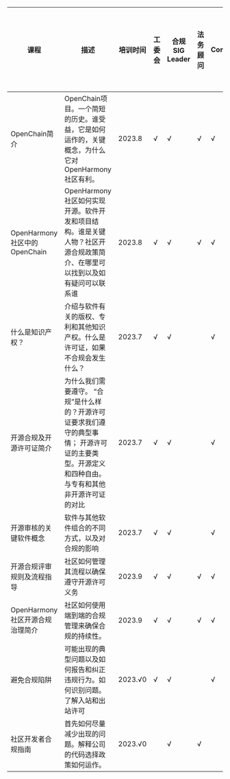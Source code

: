 | 课程                       | 描述                                                                          | 培训时间    | 工委会 | 合规SIG Leader | 法务顾问 | Committer | PMC | 架构SIG | Release SIG | 基础设施SIG  | 资料SIG Leader | QA SIG Leader | 合规SIG-合规流程规范文档组组长 | 合规SIG-合规知识体系及布道推广组 | 合规SIG-工程工具组 | 合规SIG-合规评审及治理组 |
|--------------------------|-----------------------------------------------------------------------------|---------|-----|--------------|------|-----------|-----|-------|-------------|----------|--------------|---------------|-------------------|--------------------|-------------|----------------|
| OpenChain简介              | OpenChain项目。一个简短的历史。谁受益，它是如何运作的，关键概念，为什么它对OpenHarmony社区有利。                  | 2023.8  | √   | √            | √    | √         | √   | √     | √           |          |              |               | √                 | √                  | √           | √              |
| OpenHarmony社区中的OpenChain | OpenHarmony社区如何实现开源。软件开发和项目结构。谁是关键人物？社区开源合规政策简介、在哪里可以找到以及如有疑问可以联系谁          | 2023.8  | √   | √            | √    | √         | √   | √     | √           | √        | √            | √             | √                 | √                  | √           | √              |
| 什么是知识产权？                 | 介绍与软件有关的版权、专利和其他知识产权。什么是许可证，如果不合规会发生什么？                                     | 2023.7  | √   | √            |      | √         | √   | √     | √           |          | √            | √             | √                 | √                  | √           | √              |
| 开源合规及开源许可证简介             | 为什么我们需要遵守。 “合规”是什么样的？开源许可证要求我们遵守的典型事情； 开源许可证的主要类型。开源定义和四种自由。与专有和其他非开源许可证的对比 | 2023.7  | √   | √            |      | √         | √   | √     | √           |          |              |               |                   |                    |             |                |
| 开源审核的关键软件概念              | 软件与其他软件组合的不同方式，以及对合规的影响                                                     | 2023.7  | √   | √            |      | √         | √   | √     | √           |          |              |               | √                 |                    |             | √              |
| 开源合规评审规则及流程指导            | 社区如何管理其流程以确保遵守开源许可义务                                                        | 2023.9  | √   | √            | √    | √         | √   | √     | √           |          |              |               |                   |                    |             |                |
| OpenHarmony社区开源合规治理简介    | 社区如何使用端到端的合规管理来确保合规的持续性。                                                    | 2023.9  | √   | √            | √    | √         | √   | √     | √           |          |              |               |                   |                    | √           |                |
| 避免合规陷阱                   | 可能出现的典型问题以及如何报告和纠正违规行为。如何识别问题。了解入站和出站许可                                     | 2023.√0 | √   | √            |      | √         | √   | √     | √           |          |              |               |                   |                    |             |                |
| 社区开发者合规指南                | 首先如何尽量减少出现的问题。解释公司的代码选择政策如何运作。                                              | 2023.√0 |     | √            | √    |           |     |       |             |          |              |               |                   |                    |             |                |

